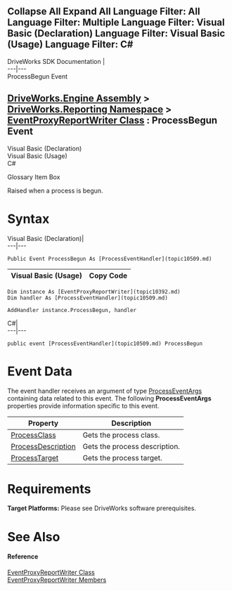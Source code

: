 Collapse All Expand All Language Filter: All  Language Filter: Multiple  Language Filter: Visual Basic (Declaration) Language Filter: Visual Basic (Usage) Language Filter: C#  
---  
DriveWorks SDK Documentation  |   
---|---  
ProcessBegun Event   
  
[DriveWorks.Engine Assembly](topic2156.md) > [DriveWorks.Reporting Namespace](topic10334.md) > [EventProxyReportWriter Class](topic10392.md) : ProcessBegun Event  
---  
  
Visual Basic (Declaration)    
Visual Basic (Usage)    
C# 

Glossary Item Box

Raised when a process is begun. 

# Syntax

Visual Basic (Declaration)|   
---|---  
      
    
    Public Event ProcessBegun As [ProcessEventHandler](topic10509.md)  
  
Visual Basic (Usage)| Copy Code  
---|---  
      
    
    Dim instance As [EventProxyReportWriter](topic10392.md)
    Dim handler As [ProcessEventHandler](topic10509.md)
     
    AddHandler instance.ProcessBegun, handler  
  
C#|   
---|---  
      
    
    public event [ProcessEventHandler](topic10509.md) ProcessBegun  
  
# Event Data

The event handler receives an argument of type [ProcessEventArgs](topic10424.md) containing data related to this event. The following **ProcessEventArgs** properties provide information specific to this event.

Property| Description  
---|---  
[ProcessClass](topic10431.md)| Gets the process class.   
[ProcessDescription](topic10432.md)| Gets the process description.   
[ProcessTarget](topic10433.md)| Gets the process target.   
  
# Requirements

**Target Platforms:** Please see DriveWorks software prerequisites.

# See Also

#### Reference

[EventProxyReportWriter Class](topic10392.md)   
[EventProxyReportWriter Members](topic10393.md)


